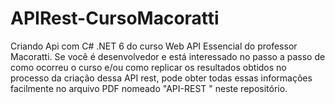 # APIRest-CursoMacoratti

Criando Api com C# .NET 6 do curso Web API Essencial do professor Macoratti. Se você é desenvolvedor e está interessado no passo a passo de como ocorreu o curso e/ou como replicar os resultados obtidos no processo da criação dessa API rest, pode obter todas essas informações facilmente no arquivo PDF nomeado "API-REST " neste repositório. 
